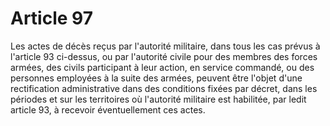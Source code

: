 # Article 97

Les actes de décès reçus par l'autorité militaire, dans tous les cas prévus à l'article 93 ci-dessus, ou par l'autorité civile pour des membres des forces armées, des civils participant à leur action, en service commandé, ou des personnes employées à la suite des armées, peuvent être l'objet d'une rectification administrative dans des conditions fixées par décret, dans les périodes et sur les territoires où l'autorité militaire est habilitée, par ledit article 93, à recevoir éventuellement ces actes.
